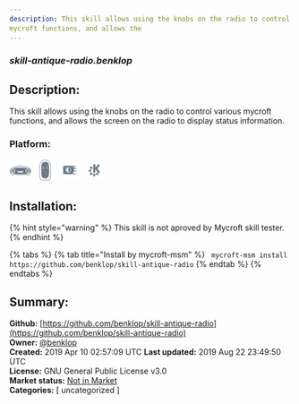 ```yaml
---
description: This skill allows using the knobs on the radio to control various
mycroft functions, and allows the 
---
```


### _skill-antique-radio.benklop_  
## Description:  
This skill allows using the knobs on the radio to control various
mycroft functions, and allows the screen on the radio to display
status information.  
  
### Platform:  
 ![Mark I](../.gitbook/assets/mark-1-icon.png)  ![Mark II](../.gitbook/assets/mark-2-icon.png)  ![Picroft](../.gitbook/assets/picroft-icon.png)  ![plasmoid](../.gitbook/assets/kde.png)   
## Installation:  
{% hint style="warning" %}
This skill is not aproved by Mycroft skill tester.
{% endhint %}
    
{% tabs %}
{% tab title="Install by mycroft-msm" %}
``` mycroft-msm install https://github.com/benklop/skill-antique-radio```
{% endtab %}
  {% endtabs %}
    
## Summary:  
**Github:** [https://github.com/benklop/skill-antique-radio](https://github.com/benklop/skill-antique-radio)  
**Owner:** [@benklop](https://github.com/benklop)  
**Created:** 2019 Apr 10 02:57:09 UTC  **Last updated:** 2019 Aug 22 23:49:50 UTC  
**License:** GNU General Public License v3.0  
**Market status:** [Not in Market](https://market.mycroft.ai/skill/)  
**Categories:** [ uncategorized ]   
